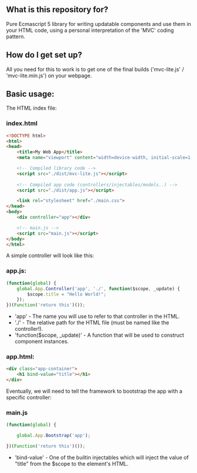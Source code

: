 ## What is this repository for? ##

Pure Ecmascript 5 library for writing updatable components and use them in your HTML code, using a personal interpretation of the 'MVC' coding pattern.

## How do I get set up? ##

All you need for this to work is to get one of the final builds ('mvc-lite.js' / 'mvc-lite.min.js') on your webpage.

## Basic usage: ##

The HTML index file:
### index.html ###
```html
<!DOCTYPE html>
<html>
<head>
    <title>My Web App</title>
    <meta name="viewport" content="width=device-width, initial-scale=1.0">

    <!-- Compiled library code -->
    <script src="./dist/mvc-lite.js"></script>
    
    <!-- Compiled app code (controllers/injectables/models..) -->
    <script src="./dist/app.js"></script>

    <link rel="stylesheet" href="./main.css">
</head>
<body>
    <div controller="app"></div>

    <!-- main.js -->
    <script src="main.js"></script>
</body>
</html>
```

A simple controller will look like this:
### app.js: ###
```js 
(function(global) {
	global.App.Controller('app', './', function($scope, _update) {
		$scope.title = "Hello World!";
	});	
})(Function('return this')());
```

* 'app' - The name you will use to refer to that controller in the HTML.
* './' - The relative path for the HTML file (must be named like the controller!).
* 'function($scope, _update)' - A function that will be used to construct component instances.

### app.html: ###
```html
<div class="app-container">
	<h1 bind-value="title"></h1>
</div>
```

Eventually, we will need to tell the framework to bootstrap the app with a specific controller:
### main.js ###
```js
(function(global) {

    global.App.Bootstrap('app');

})(Function('return this')());
```

* 'bind-value' - One of the builtin injectables which will inject the value of "title" from the $scope to the element's HTML.
